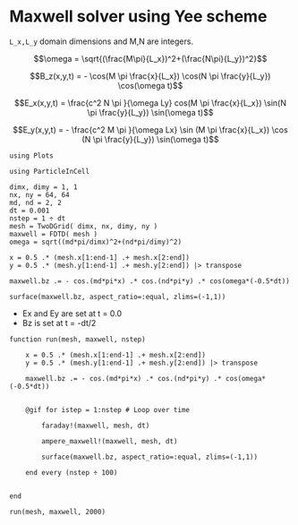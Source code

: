 # Maxwell solver using Yee scheme

``L_x,L_y`` domain dimensions and M,N are integers.

```math
\omega = \sqrt{(\frac{M\pi}{L_x})^2+(\frac{N\pi}{L_y})^2}
```

```math
B_z(x,y,t) =   - \cos(M \pi \frac{x}{L_x})  \cos(N \pi \frac{y}{L_y}) \cos(\omega t)
```

```math
E_x(x,y,t) = \frac{c^2 N \pi }{\omega Ly} cos(M \pi \frac{x}{L_x}) \sin(N \pi  \frac{y}{L_y}) \sin(\omega t)
```

```math
E_y(x,y,t) = - \frac{c^2 M \pi }{\omega Lx} \sin (M \pi \frac{x}{L_x}) \cos (N \pi  \frac{y}{L_y}) \sin(\omega t)
```

```@setup maxwell
using Plots
```

```@example maxwell
using ParticleInCell

dimx, dimy = 1, 1
nx, ny = 64, 64
md, nd = 2, 2  
dt = 0.001
nstep = 1 ÷ dt
mesh = TwoDGrid( dimx, nx, dimy, ny )
maxwell = FDTD( mesh ) 
omega = sqrt((md*pi/dimx)^2+(nd*pi/dimy)^2)

x = 0.5 .* (mesh.x[1:end-1] .+ mesh.x[2:end])
y = 0.5 .* (mesh.y[1:end-1] .+ mesh.y[2:end]) |> transpose

maxwell.bz .= - cos.(md*pi*x) .* cos.(nd*pi*y) .* cos(omega*(-0.5*dt))
    
surface(maxwell.bz, aspect_ratio=:equal, zlims=(-1,1))
```

- Ex and Ey are set at t = 0.0
- Bz is set at  t = -dt/2

```@example maxwell
function run(mesh, maxwell, nstep)

    x = 0.5 .* (mesh.x[1:end-1] .+ mesh.x[2:end])
    y = 0.5 .* (mesh.y[1:end-1] .+ mesh.y[2:end]) |> transpose

    maxwell.bz .= - cos.(md*pi*x) .* cos.(nd*pi*y) .* cos(omega*(-0.5*dt))
    
    
    @gif for istep = 1:nstep # Loop over time
    
        faraday!(maxwell, mesh, dt)     
    
        ampere_maxwell!(maxwell, mesh, dt) 
    
        surface(maxwell.bz, aspect_ratio=:equal, zlims=(-1,1))

    end every (nstep ÷ 100)
    
    
end

run(mesh, maxwell, 2000)
```
